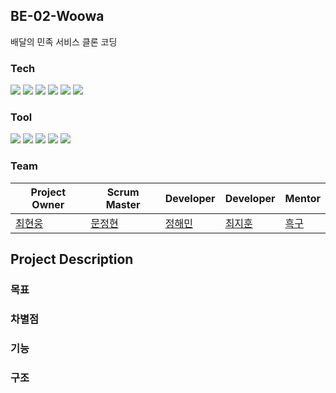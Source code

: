 ## BE-02-Woowa
배달의 민족 서비스 클론 코딩

### Tech
<img src="https://img.shields.io/badge/Java-FC4C02?style=flat-square&logo=Java&logoColor=white"/> <img src="https://img.shields.io/badge/Spring boot-6DB33F?style=flat-square&logo=Spring boot&logoColor=white"/> <img src="https://img.shields.io/badge/Spring Data JPA-0078D4?style=flat-square&logo=Spring Data JPA&logoColor=white"/> <img src="https://img.shields.io/badge/MySQL-2AB1AC?style=flat-square&logo=MySQL&logoColor=white"/>  <img src="https://img.shields.io/badge/Maven-C71A36?style=flat-square&logo=ApacheMaven&logoColor=white"/> <img src="https://img.shields.io/badge/Junit-25A162?style=flat-square&logo=Junit5&logoColor=white"/> 

### Tool
<img src="https://img.shields.io/badge/IntelliJ IDEA-8A3391?style=flat-square&logo=IntelliJ IDEA&logoColor=black"/> <img src="https://img.shields.io/badge/Notion-FFFFFF?style=flat-square&logo=Notion&logoColor=black"/> <img src="https://img.shields.io/badge/Github-000000?style=flat-square&logo=Github&logoColor=white"/> <img src="https://img.shields.io/badge/Slack-4A154B?style=flat-square&logo=Slack&logoColor=white"/> <img src="https://img.shields.io/badge/Amazon S3-E34F26?style=flat-square&logo=Amazon S3&logoColor=white"/>

### Team
|Project Owner|Scrum Master|Developer|Developer|Mentor|
|--|--|--|--|--|
|[최현웅](https://github.com/choi1204)|[문정현](https://github.com/y005)|[정해민](https://github.com/haemin-jeong)|[최지훈](https://github.com/chlwlgns524)|[흑구](https://github.com/WooSungHwan)|


## Project Description

### 목표

### 차별점

### 기능

### 구조
